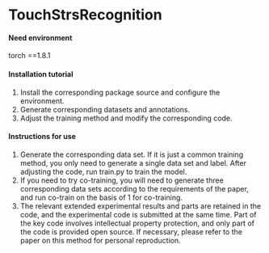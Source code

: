 # TouchStrsRecognition

#### Need environment
torch ==1.8.1

#### Installation tutorial 
1.  Install the corresponding package source and configure the environment.
2.  Generate corresponding datasets and annotations.
3.  Adjust the training method and modify the corresponding code.

#### Instructions for use

1.  Generate the corresponding data set. If it is just a common training method, you only need to generate a single data set and label. After adjusting the code, run train.py to train the model.
2.  If you need to try co-training, you will need to generate three corresponding data sets according to the requirements of the paper, and run co-train on the basis of 1 for co-training.
3.  The relevant extended experimental results and parts are retained in the code, and the experimental code is submitted at the same time. Part of the key code involves intellectual property protection, and only part of the code is provided open source. If necessary, please refer to the paper on this method for personal reproduction.
